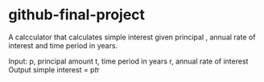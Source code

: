 # github-final-project
A calcculator that calculates simple interest given principal , annual rate of interest and time period in years.


Input:
  p, principal amount 
  t, time period in years
  r, annual rate of interest
Output
  simple interest = p*t*r

